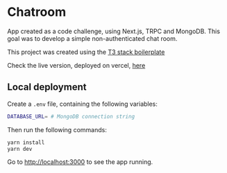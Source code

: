 # Chatroom

App created as a code challenge, using Next.js, TRPC and MongoDB.
This goal was to develop a simple non-authenticated chat room.

This project was created using the [T3 stack boilerplate](https://create.t3.gg/)

Check the live version, deployed on vercel, [here](https://chatroom-ivory.vercel.app/)

## Local deployment

Create a `.env` file, containing the following variables:

```bash
DATABASE_URL= # MongoDB connection string
```

Then run the following commands:

```bash
yarn install
yarn dev
```

Go to [http://localhost:3000](http://localhost:3000) to see the app running.
